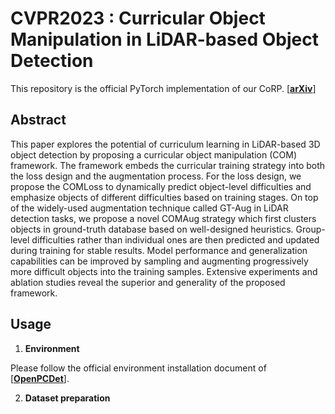 # **CVPR2023 : Curricular Object Manipulation in LiDAR-based Object Detection**

This repository is the official PyTorch implementation of our CoRP. [[**arXiv**](https://arxiv.org/abs/2304.04248)]

## **Abstract**

This paper explores the potential of curriculum learning in LiDAR-based 3D object detection by proposing a curricular object manipulation (COM) framework. The framework embeds the curricular training strategy into both the loss design and the augmentation process. For the
loss design, we propose the COMLoss to dynamically predict object-level difficulties and emphasize objects of different difficulties based on training stages. On top of the widely-used augmentation technique called GT-Aug in LiDAR detection tasks, we propose a novel COMAug strategy
which first clusters objects in ground-truth database based on well-designed heuristics. Group-level difficulties rather than individual ones are then predicted and updated during training for stable results. Model performance and generalization capabilities can be improved by sampling and augmenting progressively more difficult objects into the training samples. Extensive experiments and ablation studies reveal the superior and generality of the proposed framework.

## **Usage**
1. **Environment**

  Please follow the official environment installation document of [[**OpenPCDet**](https://github.com/open-mmlab/OpenPCDet/blob/master/docs/INSTALL.md)].
  
2. **Dataset preparation**
